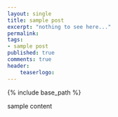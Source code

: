 ```yaml
---
layout: single
title: sample post
excerpt: "nothing to see here..."
permalink:
tags: 
- sample post
published: true
comments: true
header:
    teaserlogo: 
---
```

{% include base_path %} 

sample content